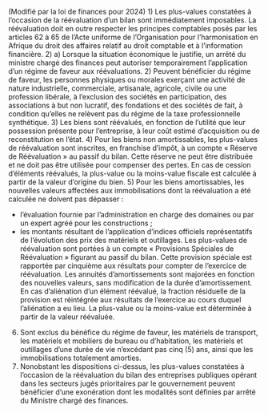 (Modifié par la loi de finances pour 2024) 1) Les plus-values constatées à l’occasion de la réévaluation d’un bilan sont immédiatement imposables.
La réévaluation doit en outre respecter les principes comptables posés par les articles 62 à 65 de l’Acte uniforme de l’Organisation pour l’harmonisation en Afrique du droit des affaires relatif au droit comptable et à l’information financière.
2) a) Lorsque la situation économique le justifie, un arrêté du ministre chargé des
finances  peut  autoriser  temporairement  l’application  d’un  régime  de  faveur  aux réévaluations.
2) Peuvent bénéficier du régime de faveur, les personnes physiques ou morales
exerçant une activité de nature industrielle, commerciale, artisanale, agricole, civile ou une profession libérale, à l’exclusion des sociétés en participation, des associations à but non lucratif, des fondations et des sociétés de fait, à condition qu’elles ne relèvent pas du régime de la taxe professionnelle synthétique.
3) Les biens sont réévalués, en fonction de l’utilité que leur possession présente pour
l’entreprise, à leur coût estimé d’acquisition ou de reconstitution en l’état.
4) Pour les biens non amortissables, les plus-values de réévaluation sont inscrites, en
franchise d’impôt, à un compte « Réserve de Réévaluation » au passif du bilan. Cette
réserve ne peut être distribuée et ne doit pas être utilisée pour compenser des pertes. En cas de cession d’éléments réévalués, la plus-value ou la moins-value fiscale est calculée à partir de la valeur d’origine du bien.
5) Pour les biens amortissables, les nouvelles valeurs affectées aux immobilisations
dont la réévaluation a été calculée ne doivent pas dépasser :
- l’évaluation fournie par l’administration en charge des domaines ou par un
expert agréé pour les constructions ;
- les montants résultant de l’application d’indices officiels représentatifs de
l’évolution des prix des matériels et outillages.
Les plus-values de réévaluation sont portées à un compte « Provisions Spéciales de Réévaluation » figurant au passif du bilan. Cette provision spéciale est rapportée par cinquième aux résultats pour compter de l’exercice de réévaluation.
Les annuités d’amortissements sont majorées en fonction des nouvelles valeurs, sans modification de la durée d’amortissement.
En cas d’aliénation d’un élément réévalué, la fraction résiduelle de la provision est réintégrée aux résultats de l’exercice au cours duquel l’aliénation a eu lieu. La plus-value ou la moins-value est déterminée à partir de la valeur réévaluée.
6) Sont exclus du bénéfice du régime de faveur, les matériels de transport, les
matériels et mobiliers de bureau ou d’habitation, les matériels et outillages d’une durée de vie n’excédant pas cinq (5) ans, ainsi que les immobilisations totalement amorties.
3) Nonobstant les dispositions ci-dessus, les plus-values constatées à l’occasion de la
réévaluation du bilan des entreprises publiques opérant dans les secteurs jugés prioritaires par  le  gouvernement  peuvent  bénéficier  d’une  exonération  dont  les  modalités  sont définies par arrêté du Ministre chargé des finances.
